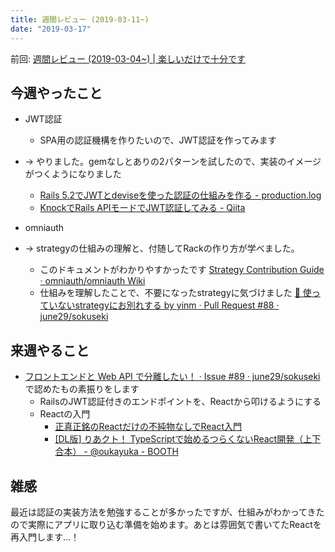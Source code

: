 ```yaml
---
title: 週間レビュー (2019-03-11~)
date: "2019-03-17"
---
```


前回: [週間レビュー (2019-03-04~) | 楽しいだけで十分です](https://yinm.info/20190310/)

## 今週やったこと

- JWT認証
  - SPA用の認証機構を作りたいので、JWT認証を作ってみます
- -> やりました。gemなしとありの2パターンを試したので、実装のイメージがつくようになりました
  - [Rails 5.2でJWTとdeviseを使った認証の仕組みを作る - production.log](http://blog.naoshihoshi.com/entry/2018/05/14/153000)
  - [KnockでRails APIモードでJWT認証してみる - Qiita](https://qiita.com/kiyodori/items/3b7817af7d16bcc8f7dd)

- omniauth
- -> strategyの仕組みの理解と、付随してRackの作り方が学べました。
  - このドキュメントがわかりやすかったです [Strategy Contribution Guide · omniauth/omniauth Wiki](https://github.com/omniauth/omniauth/wiki/Strategy-Contribution-Guide)
  - 仕組みを理解したことで、不要になったstrategyに気づけました [👋 使っていないstrategyにお別れする by yinm · Pull Request #88 · june29/sokuseki](https://github.com/june29/sokuseki/pull/88)

## 来週やること

- [フロントエンドと Web API で分離したい！ · Issue #89 · june29/sokuseki](https://github.com/june29/sokuseki/issues/89)で認めたもの素振りをします
    - RailsのJWT認証付きのエンドポイントを、Reactから叩けるようにする
    - Reactの入門
      - [正真正銘のReactだけの不純物なしでReact入門](https://sbfl.net/blog/2019/02/20/react-only-tutorial/)
      - [[DL版] りあクト！ TypeScriptで始めるつらくないReact開発（上下合本） - @oukayuka - BOOTH](https://booth.pm/en/items/1044097)

## 雑感
最近は認証の実装方法を勉強することが多かったですが、仕組みがわかってきたので実際にアプリに取り込む準備を始めます。あとは雰囲気で書いてたReactを再入門します...！
